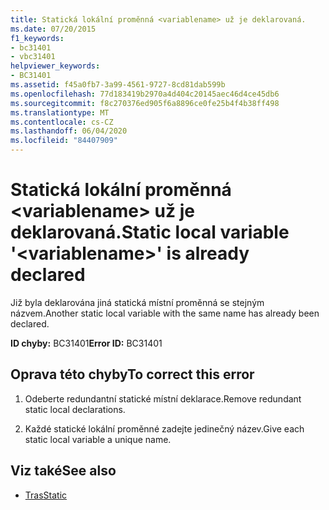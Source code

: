 ```yaml
---
title: Statická lokální proměnná <variablename> už je deklarovaná.
ms.date: 07/20/2015
f1_keywords:
- bc31401
- vbc31401
helpviewer_keywords:
- BC31401
ms.assetid: f45a0fb7-3a99-4561-9727-8cd81dab599b
ms.openlocfilehash: 77d183419b2970a4d404c20145aec46d4ce45db6
ms.sourcegitcommit: f8c270376ed905f6a8896ce0fe25b4f4b38ff498
ms.translationtype: MT
ms.contentlocale: cs-CZ
ms.lasthandoff: 06/04/2020
ms.locfileid: "84407909"
---
```

# <a name="static-local-variable-variablename-is-already-declared"></a><span data-ttu-id="dd9db-102">Statická lokální proměnná \<variablename> už je deklarovaná.</span><span class="sxs-lookup"><span data-stu-id="dd9db-102">Static local variable '\<variablename>' is already declared</span></span>
<span data-ttu-id="dd9db-103">Již byla deklarována jiná statická místní proměnná se stejným názvem.</span><span class="sxs-lookup"><span data-stu-id="dd9db-103">Another static local variable with the same name has already been declared.</span></span>  
  
 <span data-ttu-id="dd9db-104">**ID chyby:** BC31401</span><span class="sxs-lookup"><span data-stu-id="dd9db-104">**Error ID:** BC31401</span></span>  
  
## <a name="to-correct-this-error"></a><span data-ttu-id="dd9db-105">Oprava této chyby</span><span class="sxs-lookup"><span data-stu-id="dd9db-105">To correct this error</span></span>  
  
1. <span data-ttu-id="dd9db-106">Odeberte redundantní statické místní deklarace.</span><span class="sxs-lookup"><span data-stu-id="dd9db-106">Remove redundant static local declarations.</span></span>  
  
2. <span data-ttu-id="dd9db-107">Každé statické lokální proměnné zadejte jedinečný název.</span><span class="sxs-lookup"><span data-stu-id="dd9db-107">Give each static local variable a unique name.</span></span>  
  
## <a name="see-also"></a><span data-ttu-id="dd9db-108">Viz také</span><span class="sxs-lookup"><span data-stu-id="dd9db-108">See also</span></span>

- [<span data-ttu-id="dd9db-109">Tras</span><span class="sxs-lookup"><span data-stu-id="dd9db-109">Static</span></span>](../language-reference/modifiers/static.md)

